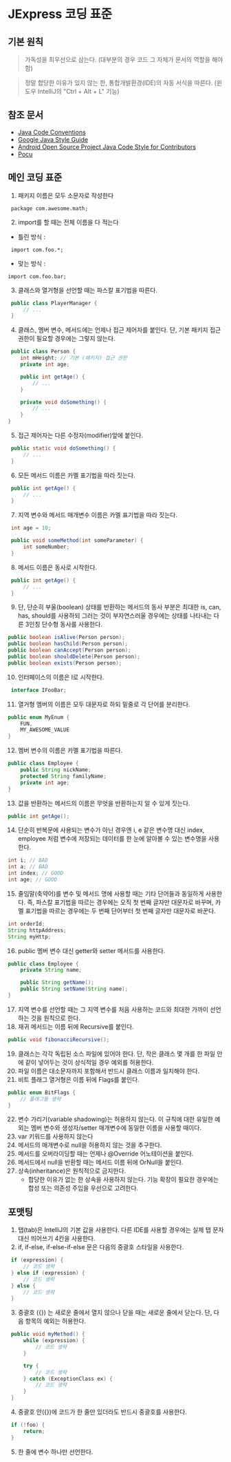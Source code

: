 # JExpress 코딩 표준

## 기본 원칙

> 가독성을 최우선으로 삼는다. (대부분의 경우 코드 그 자체가 문서의 역할을 해야 함)

> 정말 합당한 이유가 있지 않는 한, 통합개발환경(IDE)의 자동 서식을 따른다. (윈도우 IntelliJ의 "Ctrl + Alt + L" 기능)

## 참조 문서 
- [Java Code Conventions](https://www.oracle.com/technetwork/java/codeconventions-150003.pdf)
- [Google Java Style Guide](https://source.android.com/docs/setup/contribute/code-style?hl=ko)
- [Android Open Source Project Java Code Style for Contributors](https://google.github.io/styleguide/javaguide.html)
- [Pocu](https://docs.popekim.com/ko/coding-standards/pocu-java)

## 메인 코딩 표준

1. 패키지 이름은 모두 소문자로 작성한다
```shell
 package com.awesome.math;
```
2. import를 할 때는 전체 이름을 다 적는다<br>

- 틀린 방식 :
```shell
 import com.foo.*;
```
- 맞는 방식 :
```shell
import com.foo.bar;
```
3. 클래스와 열거형을 선언할 때는 파스칼 표기법을 따른다.
```java
 public class PlayerManager {
     // ...
 }
```
4. 클래스, 멤버 변수, 메서드에는 언제나 접근 제어자를 붙인다. 단, 기본 패키지 접근 권한이 필요할 경우에는 그렇지 않는다.
```java
 public class Person {
    int mHeight; // 기본 (패키지) 접근 권한
    private int age;

    public int getAge() {
        // ...
    }

    private void doSomething() {
        // ...
    }
}
```
5. 접근 제어자는 다른 수정자(modifier)앞에 붙인다.
```java
 public static void doSomething() {
     // ...
 }
```
6. 모든 메서드 이름은 카멜 표기법을 따라 짓는다.
```java
 public int getAge() {
     // ...
 }
```
7. 지역 변수와 메서드 매개변수 이름은 카멜 표기법을 따라 짓는다.
```java
 int age = 10;

 public void someMethod(int someParameter) {
     int someNumber;
 }
```
8. 메서드 이름은 동사로 시작한다.
```java
 public int getAge() {
     // ...
 }
```
9. 단, 단순히 부울(boolean) 상태를 반환하는 메서드의 동사 부분은 최대한 is, can, has, should를 사용하되 그러는 것이 부자연스러울 경우에는 상태를 나타내는 다른 3인칭 단수형 동사를 사용한다.
```java
public boolean isAlive(Person person);
public boolean hasChild(Person person);
public boolean canAccept(Person person);
public boolean shouldDelete(Person person);
public boolean exists(Person person);
```
10. 인터페이스의 이름은 I로 시작한다.
```java
 interface IFooBar;
```
11. 열거형 멤버의 이름은 모두 대문자로 하되 밑줄로 각 단어를 분리한다.
```java
public enum MyEnum {
    FUN,
    MY_AWESOME_VALUE
}
```
12. 멤버 변수의 이름은 카멜 표기법을 따른다.
```java
public class Employee {
    public String nickName;
    protected String familyName;
    private int age;
}
```
13. 값을 반환하는 메서드의 이름은 무엇을 반환하는지 알 수 있게 짓는다.
```java
public int getAge();
```
14. 단순히 반복문에 사용되는 변수가 아닌 경우엔 i, e 같은 변수명 대신 index, employee 처럼 변수에 저장되는 데이터를 한 눈에 알아볼 수 있는 변수명을 사용한다.
```java
int i; // BAD
int a; // BAD
int index; // GOOD
int age; // GOOD
```
15. 줄임말(축약어)를 변수 및 메서드 명에 사용할 때는 기타 단어들과 동일하게 사용한다. 즉, 파스칼 표기법을 따르는 경우에는 오직 첫 번째 글자만 대문자로 바꾸며, 카멜 표기법을 따르는 경우에는 두 번째 단어부터 첫 번째 글자만 대문자로 바꾼다.
```java
int orderId;
String httpAddress;
String myHttp;
```
16. public 멤버 변수 대신 getter와 setter 메서드를 사용한다.
```java
public class Employee {
    private String name;

    public String getName();
    public String setName(String name);
}
```
17. 지역 변수를 선언할 때는 그 지역 변수를 처음 사용하는 코드와 최대한 가까이 선언하는 것을 원칙으로 한다.
18. 재귀 메서드는 이름 뒤에 Recursive를 붙인다.
```java
public void fibonacciRecursive();
```
19. 클래스는 각각 독립된 소스 파일에 있어야 한다. 단, 작은 클래스 몇 개를 한 파일 안에 같이 넣어두는 것이 상식적일 경우 예외를 허용한다.
20. 파일 이름은 대소문자까지 포함해서 반드시 클래스 이름과 일치해야 한다.
21. 비트 플래그 열거형은 이름 뒤에 Flags를 붙인다.
```java
public enum BitFlags {
    // 플래그들 생략
}
```
22. 변수 가리기(variable shadowing)는 허용하지 않는다. 이 규칙에 대한 유일한 예외는 멤버 변수와 생성자/setter 매개변수에 동일한 이름을 사용할 때이다.
23. var 키워드를 사용하지 않는다
24. 메서드의 매개변수로 null을 허용하지 않는 것을 추구한다.
25. 메서드를 오버라이딩할 때는 언제나 @Override 어노테이션을 붙인다.
26. 메서드에서 null을 반환할 때는 메서드 이름 뒤에 OrNull을 붙인다.
27. 상속(inheritance)은 원칙적으로 금지한다.
    - 합당한 이유가 없는 한 상속을 사용하지 않는다. 기능 확장이 필요한 경우에는 합성 또는 의존성 주입을 우선으로 고려한다.
## 포맷팅
1. 탭(tab)은 IntelliJ의 기본 값을 사용한다. 다른 IDE를 사용할 경우에는 실제 탭 문자 대신 띄어쓰기 4칸을 사용한다.
2. if, if-else, if-else-if-else 문은 다음의 중괄호 스타일을 사용한다.
```java
 if (expression) {
     // 코드 생략
 } else if (expression) {
     // 코드 생략
 } else {
     // 코드 생략
 }
 ```
3. 중괄호 ({}) 는 새로운 줄에서 열지 않으나 닫을 때는 새로운 줄에서 닫는다. 단, 다음 항목의 예외는 허용한다.
```java
 public void myMethod() {
     while (expression) {
         // 코드 생략
     }

     try {
         // 코드 생략
     } catch (ExceptionClass ex) {
         // 코드 생략
     }
 }
```
4. 중괄호 안({})에 코드가 한 줄만 있더라도 반드시 중괄호를 사용한다.
```java
 if (!foo) {
     return;
 }
```
5. 한 줄에 변수 하나만 선언한다.